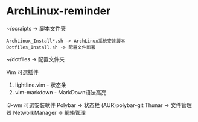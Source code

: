 # ArchLinux-reminder

 ~/scraipts -> 脚本文件夹

 	ArchLinux_Install*.sh -> ArchLinux系统安装脚本
	Dotfiles_Install.sh -> 配置文件部署

 ~/dotfiles -> 配置文件夹
 	
Vim 可選插件 
1. lightline.vim - 状态条
2. vim-markdown - MarkDown语法高亮

i3-wm 可選安裝軟件
Polybar -> 状态栏	(AUR)polybar-git
Thunar -> 文件管理器
NetworkManager -> 網絡管理
